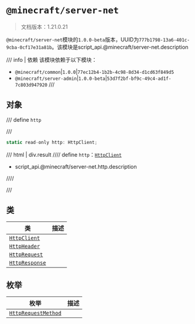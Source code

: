 # `@minecraft/server-net`

> 文档版本：1.21.0.21

`@minecraft/server-net`模块的`1.0.0-beta`版本，UUID为`777b1798-13a6-401c-9cba-0cf17e31a81b`。该模块是script_api.@minecraft/server-net.description

/// info | 依赖
该模块依赖于以下模块：

- `@minecraft/common`|`1.0.0`|`77ec12b4-1b2b-4c98-8d34-d1cd63f849d5`
- `@minecraft/server-admin`|`1.0.0-beta`|`53d7f2bf-bf9c-49c4-ad1f-7c803d947920`
///

## 对象

/// define
`http`


///

```js
static read-only http: HttpClient;
```

/// html | div.result
//// define
`http`：[`HttpClient`](./httpclient.md)

- script_api.@minecraft/server-net.http.description


////

///


## 类

|类|描述|
|---|---|
|[`HttpClient`](./httpclient.md)||
|[`HttpHeader`](./httpheader.md)||
|[`HttpRequest`](./httprequest.md)||
|[`HttpResponse`](./httpresponse.md)||

## 枚举

|枚举|描述|
|---|---|
|[`HttpRequestMethod`](./httprequestmethod.md)||
